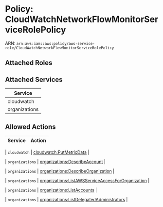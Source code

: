 # Policy: CloudWatchNetworkFlowMonitorServiceRolePolicy

ARN: `arn:aws:iam::aws:policy/aws-service-role/CloudWatchNetworkFlowMonitorServiceRolePolicy`

## Attached Roles

## Attached Services

| Service |
|---------|
| cloudwatch |
| organizations |

## Allowed Actions

| Service | Action |
|:-------:|--------|

| `cloudwatch` | [cloudwatch:PutMetricData](../actions.md#cloudwatch:putmetricdata) |

| `organizations` | [organizations:DescribeAccount](../actions.md#organizations:describeaccount) |

| `organizations` | [organizations:DescribeOrganization](../actions.md#organizations:describeorganization) |

| `organizations` | [organizations:ListAWSServiceAccessForOrganization](../actions.md#organizations:listawsserviceaccessfororganization) |

| `organizations` | [organizations:ListAccounts](../actions.md#organizations:listaccounts) |

| `organizations` | [organizations:ListDelegatedAdministrators](../actions.md#organizations:listdelegatedadministrators) |
